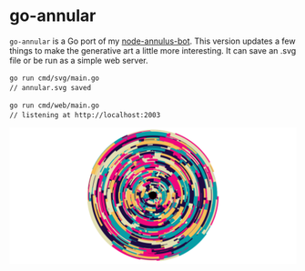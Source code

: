 # go-annular

```go-annular``` is a Go port of my [node-annulus-bot](https://github.com/engelsjk/node-annulus-bot). This version updates a few things to make the generative art a little more interesting. It can save an .svg file or be run as a simple web server.

```bash
go run cmd/svg/main.go
// annular.svg saved
```

```bash
go run cmd/web/main.go
// listening at http://localhost:2003
```

![](images/1637548980.png)